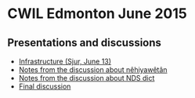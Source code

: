 CWIL Edmonton June 2015
==========

## Presentations and discussions


-   [Infrastructure (Sjur,
    June 13)](/infra/infraremake/EdmontonInfrastructurePresentation2015.html)
-   [Notes from the discussion about
    nêhiyawêtân](http://giellatekno.uit.no/ped/crkdoc/oahpa/CwilWorkshop2015.html)
-   [Notes from the discussion about NDS dict](/dicts/cwil_150619.html)
-   [Final
    discussion](ComputationalWorkshopForIndigineousLanguagesSummary.html)
